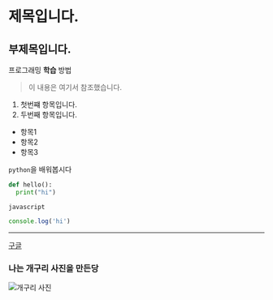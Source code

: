 # 제목입니다.
## 부제목입니다. 

프로그래밍 **학습** 방법

> 이 내용은 여기서 참조했습니다.

1. 첫번쨰 항목입니다.
2. 두번째 항목입니다. 

- 항목1
- 항목2
- 항목3

`python`을 배워봅시다
```python
def hello():
  print("hi")
```
`javascript`
```javascript
console.log('hi')
```
---
[구글](https://google.com)

### 나는 개구리 사진을 만든당 
![개구리 사진](https://t4.ftcdn.net/jpg/06/44/71/01/360_F_644710130_TP8uHr4F3uvUz7F1vcUu4uxA0hDtDAVq.jpg)
